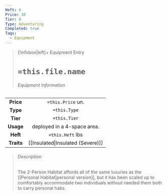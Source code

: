 ```yaml
---
Heft: 6
Price: 30
Tier: 0
Type: Adventuring
Completed: true
Tags:
  - Equipment
---
```

> [!infobox|left]+ Equipment Entry
> # `=this.file.name`
> ###### Equipment Information
|            |                   |
|:----------:|:-----------------:|
| **Price**  | `=this.Price` un. |
| **Type** | `=this.Type` |
|  **Tier**  |   `=this.Tier`    |
| **Usage**  |      deployed in a 4-space area.             |
|  **Heft**  | `=this.Heft` lbs  |
| **Traits** |      [[Insulated\|Insulated (Severe)]]             |
> ###### *Description*
> The 2-Person Habitat affords all of the same luxuries as the [[Personal Habitat\|personal version]], but it has been scaled up to comfortably accommodate two individuals without needed them both to carry personal habs. 
